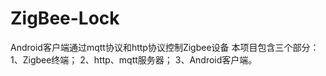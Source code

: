 # ZigBee-Lock
Android客户端通过mqtt协议和http协议控制Zigbee设备
本项目包含三个部分：
  1、Zigbee终端；
  2、http、mqtt服务器；
  3、Android客户端。
